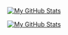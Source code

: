 [![My GitHub Stats](https://github-readme-stats-one-bice.vercel.app/api?username=chunlaw&show_icons=true&theme=dark&role=OWNER,ORGANIZATION_MEMBER,COLLABORATOR&include_all_commits=true&count_private=true)](https://github.com/chunlaw#gh-dark-mode-only)

[![My GitHub Stats](https://github-readme-stats-one-bice.vercel.app/api?username=chunlaw&show_icons=true&theme=default&role=OWNER,ORGANIZATION_MEMBER,COLLABORATOR&include_all_commits=true&count_private=true)](https://github.com/chunlaw#gh-light-mode-only)
